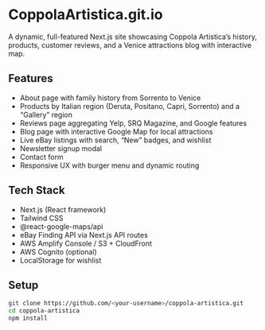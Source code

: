 # CoppolaArtistica.git.io

A dynamic, full-featured Next.js site showcasing Coppola Artistica’s history, products, customer reviews, and a Venice attractions blog with interactive map.

## Features
- About page with family history from Sorrento to Venice
- Products by Italian region (Deruta, Positano, Capri, Sorrento) and a “Gallery” region
- Reviews page aggregating Yelp, SRQ Magazine, and Google features
- Blog page with interactive Google Map for local attractions
- Live eBay listings with search, “New” badges, and wishlist
- Newsletter signup modal
- Contact form
- Responsive UX with burger menu and dynamic routing

## Tech Stack
- Next.js (React framework)
- Tailwind CSS
- @react-google-maps/api
- eBay Finding API via Next.js API routes
- AWS Amplify Console / S3 + CloudFront
- AWS Cognito (optional)
- LocalStorage for wishlist

## Setup

```bash
git clone https://github.com/<your-username>/coppola-artistica.git
cd coppola-artistica
npm install

